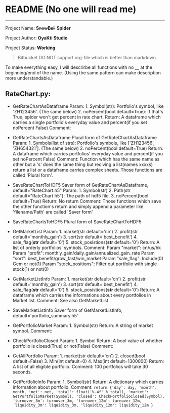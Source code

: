 # README (No one will read me)
--------------------------------------

Project Name: **S**~~now~~**B**~~all~~ **Spider**

Project Author: **OyaKti Studio**

Project Status: **Working**


> Bitbucket DO NOT support org-file which is better than markdown.

<span id="home"/>

To make everything easy, I will descrirbe all functions with no **__** at the beginning/end of the name.
(Using the same pattern can make description more understandable.)

## RateChart.py:

* GetRateChartAsDataframe
    Param: 
        1. Symbol(str): Portfolio's symbol, like 'ZH123456'. (The same below)
        2. noPercent(bool default=True): If that's True, spider won't get percent in rate chart. 
    Return:
        A dataframe which carries a single portfolio's everyday value and percent(if you set noPercent False)
    Comment:
        
* GetRateChartsAsDataframe
    Plural form of GetRateChartAsDataframe
    Param: 
        1. Symbols(list of strs): Portfolio's symbols, like ['ZH123456', 'ZH654321']. (The same below)
        2. noPercent(bool default=True)
    Return:
        A dataframe which carries portfolios' everyday value and percent(if you set noPercent False)
    Comment:
        Function which has the same name as other but a 's' does the same thing but reciving a list(names xxxx*s*) return a list or a dataframe carries complex sheets. Those functions are called 'Plural form'.
    
* SaveRateChartToHDF5
    Saver form of GetRateChartAsDataframe, default="RateChart.h5"
    Param:
        1. Symbol(str)
        2. Path(str default="RateChart.h5"): The path of hdf5 file.
        3. noPercent(bool default=True)
    Return:
        No return
    Comment:
        Those functions which save the other function's return and simply append a parameter like 'filename/Path' are called 'Saver form'
    
* SaveRateChartsToHDF5
    Plural form of SaveRateChartToHDF5
    
* GetMarketList
    Param:
        1. market(str default='cn')
        2. profit(str default='monthly_gain')
        3. sort(str default='best_benefit')
        4. sale_flag(**str** default='0')
        5. stock_posistions(**str** default='0')
    Return:
        A list of orderly portfolios' symbols.
    Comment:
        Param "market": cn/us/hk
        Param "profit": monthly_gain/daily_gain/annualized_gain_rate
        Param "sort": best_benefit/grow_fast/win_market
        Param "sale_flag": Include(0) Gem or not(1)
        Param "stock_positions": Filter out portfolio with single stock(1) or not(0)
    
* GetMarketListInfo
    Param:
        1. market(str default='cn')
        2. profit(str default='monthly_gain')
        3. sort(str default='best_benefit')
        4. sale_flag(**str** default='0')
        5. stock_posistions(**str** default='0')
    Return:
        A dataframe which carries the informations about every portfolios in Market list.
    Comment:
        See also GetMarketList
        
* SaveMarketListInfo
    Saver form of GetMarketListInfo, default='portfolio_summary.h5'
    
* GetPortfolioMarket
    Param:
        1. Symbol(str)
    Return:
        A string of market symbol.
    Comment:
    
* CheckPortfolioClosed
    Param:
        1. Symbol
    Return:
        A bool value of whether portfolio is cloesd(True) or not(False)
    Comment:
    
* GetAllPortfolio
    Param:
        1. market(str default='cn')
        2. closed(bool default=False)
        3. Min(int default=0)
        4. Max(int default=1300000)
    Return:
        A list of all eligible portfolio.
    Comment:
        100 portfolios will take 30 seconds. 
        
* GetPortfolioInfo
    Param:
        1. Symbol(str)
    Return:
        A dictionary which carries information about portfolio.
    Comment:
        `
        return {'day': day,
                'month': month,
                'net': net,
                'total': float('%.4f' % total),
                'market': GetPortfolioMarket(Symbol),
                'closed': CheckPortfolioClosed(Symbol),
                'turnover_3m': turnover_3m,
                'turnover_12m': turnover_12m,
                'liquidity_3m': liquidity_3m,
                'liquidity_12m': liquidity_12m
                }
        `
    
